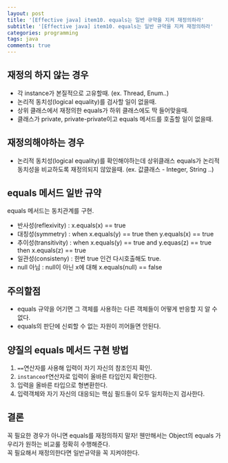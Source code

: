 ```yaml
---
layout: post
title: '[Effective java] item10. equals는 일반 규약을 지켜 재정의하라'
subtitle: '[Effective java] item10. equals는 일반 규약을 지켜 재정의하라'
categories: programming
tags: java
comments: true
---
```


## 재정의 하지 않는 경우
- 각 instance가 본질적으로 고유할때. (ex. Thread, Enum..)
- 논리적 동치성(logical equality)를 검사할 일이 없을때. 
- 상위 클래스에서 재정의한 equals가 하위 클래스에도 딱 들어맞을때.
- 클래스가 private, private-private이고 equals 메서드를 호출할 일이 없을때. 


## 재정의해야하는 경우
- 논리적 동치성(logical equality)를 확인해야하는데 상위클래스 equals가 논리적 동치성을 비교하도록 재정의되지 않았을때. (ex. 값클래스 - Integer, String ..)

## equals 메서드 일반 규약
equals 메서드는 동치관계를 구현. 
- 반사성(reflexivity) : x.equals(x) == true
- 대칭성(symmetry) : when x.equals(y) == true then y.equals(x) == true
- 추이성(transitivity) : when x.equals(y) == true and y.equas(z) == true then x.equals(z) == true
- 일관성(consisteny) : 한번 true 인건 다시호출해도 true. 
- null 아님  : null이 아닌 x에 대해 x.equals(null) == false

## 주의할점
- equals 규약을 어기면 그 객체를 사용하는 다른 객체들이 어떻게 반응할 지 알 수 없다.
- equals의 판단에 신뢰할 수 없는 자원이 끼어들면 안된다. 

## 양질의 equals 메서드 구현 방법
1. `==`연산자를 사용해 입력이 자기 자신의 참조인지 확인. 
2. `instanceof`연산자로 입력이 올바른 타입인지 확인한다.
3. 입력을 올바른 타입으로 형변환한다.
4. 입력객체와 자기 자신의 대응되는 핵심 필드들이 모두 일치하는지 검사한다.

## 결론
꼭 필요한 경우가 아니면 equals를 재정의하지 말자! 웬만해서는 Object의 equals 가 우리가 원하는 비교룰 정확히 수행해준다.  
꼭 필요해서 재정의한다면 일반규약을 꼭 지켜야한다. 